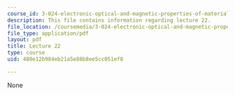 ```yaml
---
course_id: 3-024-electronic-optical-and-magnetic-properties-of-materials-spring-2013
description: This file contains information regarding lecture 22.
file_location: /coursemedia/3-024-electronic-optical-and-magnetic-properties-of-materials-spring-2013/480e12b984eb21a5e88b8ee5cc051ef8_MIT3_024S13_2012lec22.pdf
file_type: application/pdf
layout: pdf
title: Lecture 22
type: course
uid: 480e12b984eb21a5e88b8ee5cc051ef8

---
```

None
